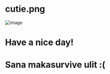 # cutie.png
![image](https://github.com/lwllabong/cutie.png/assets/157555995/152c1bba-8d9e-4216-bf88-ecac43477e1b)

# Have a nice day!
# Sana makasurvive ulit :(
